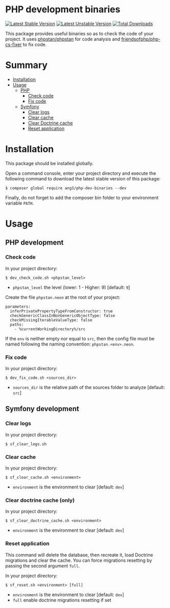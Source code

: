 PHP development binaries
========================

[![Latest Stable Version](https://poser.pugx.org/ang3/php-dev-binaries/v/stable)](https://packagist.org/packages/ang3/php-dev-binaries) [![Latest Unstable Version](https://poser.pugx.org/ang3/php-dev-binaries/v/unstable)](https://packagist.org/packages/ang3/php-dev-binaries) [![Total Downloads](https://poser.pugx.org/ang3/php-dev-binaries/downloads)](https://packagist.org/packages/ang3/php-dev-binaries)

This package provides useful binaries so as to check the code of your project. 
It uses [phpstan/phpstan](https://github.com/phpstan/phpstan) for code analysis 
and [friendsofphp/php-cs-fixer](https://github.com/FriendsOfPHP/PHP-CS-Fixer) to fix code.

Summary
=======

- [Installation](#installation)
- [Usage](#usage)
    - [PHP](#php-development)
        - [Check code](#check-code)
        - [Fix code](#fix-code)
    - [Symfony](#symfony-development)
        - [Clear logs](#clear-logs)
        - [Clear cache](#clear-cache)
        - [Clear Doctrine cache](#clear-doctrine-cache-only)
        - [Reset application](#reset-application)

Installation
============

This package should be installed globally.

Open a command console, enter your project directory and execute the
following command to download the latest stable version of this package:

```console
$ composer global require ang3/php-dev-binaries --dev
```

Finally, do not forget to add the composer bin folder to your environment variable ```PATH```.

Usage
=====

PHP development
---------------

### Check code

In your project directory:

```shell
$ dev_check_code.sh <phpstan_level>
```

- ```phpstan_level``` the level (lower: 1 - Higher: 9) [default: ```9```]

Create the file ```phpstan.neon``` at the root of your project:

```neon
parameters:
  inferPrivatePropertyTypeFromConstructor: true
  checkGenericClassInNonGenericObjectType: false
  checkMissingIterableValueType: false
  paths:
    - %currentWorkingDirectory%/src
```

If the ```env``` is neither empty nor equal to ```src```, 
then the config file must be named following the naming convention: ```phpstan.<env>.neon```.

### Fix code

In your project directory:

```shell
$ dev_fix_code.sh <sources_dir>
```

- ```sources_dir``` is the relative path of the sources folder to analyze [default: ```src```]


Symfony development
-------------------

### Clear logs

In your project directory:

```shell
$ sf_clear_logs.sh
```

### Clear cache

In your project directory:

```shell
$ sf_clear_cache.sh <environment>
```

- ```environment``` is the environment to clear [default: ```dev```]

### Clear doctrine cache (only)

In your project directory:

```shell
$ sf_clear_doctrine_cache.sh <environment>
```

- ```environment``` is the environment to clear [default: ```dev```]

### Reset application

This command will delete the database, then recreate it, load Doctrine migrations and clear the cache. 
You can force migrations resetting by passing the second argument ```full```.

In your project directory:

```shell
$ sf_reset.sh <environment> [full]
```

- ```environment``` is the environment to clear [default: ```dev```]
- ```full``` enable doctrine migrations resetting if set